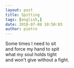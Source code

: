 ```yaml
---
layout: post
title: Spitting
tags: [english,]
date: 2018-07-08 10:50:03
author: pietro
---
```

Some times I need to sit<br/>and force my hand to spit<br/>what my soul holds tight<br/>and won't give without a fight.
